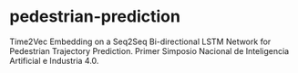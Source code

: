 # pedestrian-prediction
Time2Vec Embedding on a Seq2Seq Bi-directional LSTM Network for Pedestrian
Trajectory Prediction. Primer Simposio Nacional de Inteligencia Artificial e Industria 4.0.  
